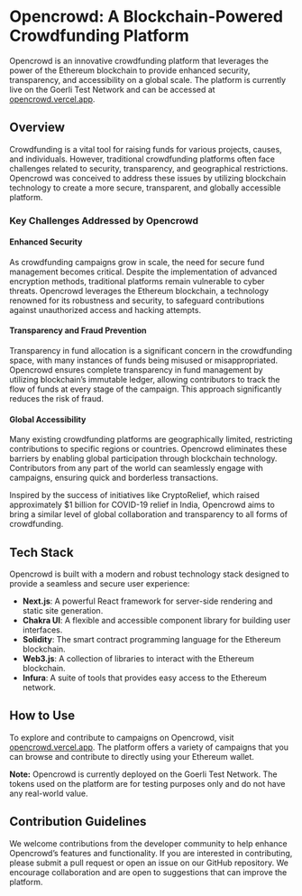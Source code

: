 # Opencrowd: A Blockchain-Powered Crowdfunding Platform

Opencrowd is an innovative crowdfunding platform that leverages the power of the Ethereum blockchain to provide enhanced security, transparency, and accessibility on a global scale. The platform is currently live on the Goerli Test Network and can be accessed at [opencrowd.vercel.app](https://opencrowd.vercel.app/).

## Overview

Crowdfunding is a vital tool for raising funds for various projects, causes, and individuals. However, traditional crowdfunding platforms often face challenges related to security, transparency, and geographical restrictions. Opencrowd was conceived to address these issues by utilizing blockchain technology to create a more secure, transparent, and globally accessible platform.

### Key Challenges Addressed by Opencrowd

#### Enhanced Security

As crowdfunding campaigns grow in scale, the need for secure fund management becomes critical. Despite the implementation of advanced encryption methods, traditional platforms remain vulnerable to cyber threats. Opencrowd leverages the Ethereum blockchain, a technology renowned for its robustness and security, to safeguard contributions against unauthorized access and hacking attempts.

#### Transparency and Fraud Prevention

Transparency in fund allocation is a significant concern in the crowdfunding space, with many instances of funds being misused or misappropriated. Opencrowd ensures complete transparency in fund management by utilizing blockchain’s immutable ledger, allowing contributors to track the flow of funds at every stage of the campaign. This approach significantly reduces the risk of fraud.

#### Global Accessibility

Many existing crowdfunding platforms are geographically limited, restricting contributions to specific regions or countries. Opencrowd eliminates these barriers by enabling global participation through blockchain technology. Contributors from any part of the world can seamlessly engage with campaigns, ensuring quick and borderless transactions.

Inspired by the success of initiatives like CryptoRelief, which raised approximately $1 billion for COVID-19 relief in India, Opencrowd aims to bring a similar level of global collaboration and transparency to all forms of crowdfunding.

## Tech Stack

Opencrowd is built with a modern and robust technology stack designed to provide a seamless and secure user experience:

- **Next.js**: A powerful React framework for server-side rendering and static site generation.
- **Chakra UI**: A flexible and accessible component library for building user interfaces.
- **Solidity**: The smart contract programming language for the Ethereum blockchain.
- **Web3.js**: A collection of libraries to interact with the Ethereum blockchain.
- **Infura**: A suite of tools that provides easy access to the Ethereum network.

## How to Use

To explore and contribute to campaigns on Opencrowd, visit [opencrowd.vercel.app](https://opencrowd.vercel.app). The platform offers a variety of campaigns that you can browse and contribute to directly using your Ethereum wallet.

**Note:** Opencrowd is currently deployed on the Goerli Test Network. The tokens used on the platform are for testing purposes only and do not have any real-world value.

## Contribution Guidelines

We welcome contributions from the developer community to help enhance Opencrowd’s features and functionality. If you are interested in contributing, please submit a pull request or open an issue on our GitHub repository. We encourage collaboration and are open to suggestions that can improve the platform.
